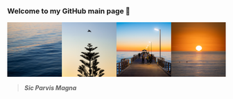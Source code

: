 ### Welcome to my GitHub main page 👋  
![](https://github.com/ZichengDuan/ZichengDuan/blob/main/Picture1.png)
> **_Sic Parvis Magna_**

